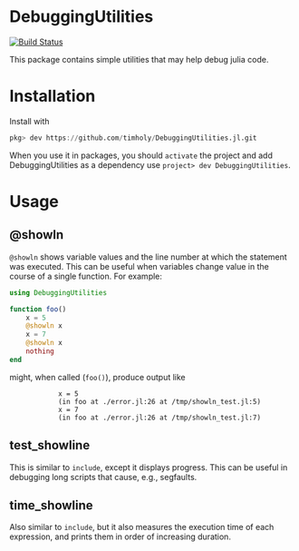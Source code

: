 # DebuggingUtilities

[![Build Status](https://travis-ci.org/timholy/DebuggingUtilities.jl.svg?branch=master)](https://travis-ci.org/timholy/DebuggingUtilities.jl)

This package contains simple utilities that may help debug julia code.

# Installation

Install with

```jl
pkg> dev https://github.com/timholy/DebuggingUtilities.jl.git
```

When you use it in packages, you should `activate` the project and add
DebuggingUtilities as a dependency use `project> dev DebuggingUtilities`.

# Usage

## @showln

`@showln` shows variable values and the line number at which the
statement was executed. This can be useful when variables change value
in the course of a single function. For example:

```jl
using DebuggingUtilities

function foo()
    x = 5
    @showln x
    x = 7
    @showln x
    nothing
end
```
might, when called (`foo()`), produce output like
```
            x = 5
            (in foo at ./error.jl:26 at /tmp/showln_test.jl:5)
            x = 7
            (in foo at ./error.jl:26 at /tmp/showln_test.jl:7)
```

## test_showline

This is similar to `include`, except it displays progress. This can be
useful in debugging long scripts that cause, e.g., segfaults.

## time_showline

Also similar to `include`, but it also measures the execution time of
each expression, and prints them in order of increasing duration.
